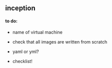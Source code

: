 ## inception



#### to do:
- name of virtual machine
- check that all images are written from scratch
- yaml or yml? 

- checklist!